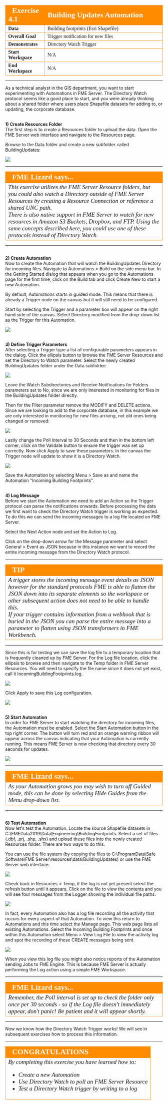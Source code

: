 <!--Instructor Notes-->

<!--Exercise Section-->


<table style="border-spacing: 0px;border-collapse: collapse;font-family:serif">
<tr>
<td width=25% style="vertical-align:middle;background-color:darkorange;border: 2px solid darkorange">
<i class="fa fa-cogs fa-lg fa-pull-left fa-fw" style="color:white;padding-right: 12px;vertical-align:text-top"></i>
<span style="color:white;font-size:x-large;font-weight: bold">Exercise 4.1</span>
</td>
<td style="border: 2px solid darkorange;background-color:darkorange;color:white">
<span style="color:white;font-size:x-large;font-weight: bold">Building Updates Automation</span>
</td>
</tr>

<tr>
<td style="border: 1px solid darkorange; font-weight: bold">Data</td>
<td style="border: 1px solid darkorange">Building footprints (Esri Shapefile)</td>
</tr>

<tr>
<td style="border: 1px solid darkorange; font-weight: bold">Overall Goal</td>
<td style="border: 1px solid darkorange">Trigger notification for new files</td>
</tr>

<tr>
<td style="border: 1px solid darkorange; font-weight: bold">Demonstrates</td>
<td style="border: 1px solid darkorange">Directory Watch Trigger</td>
</tr>

<tr>
<td style="border: 1px solid darkorange; font-weight: bold">Start Workspace</td>
<td style="border: 1px solid darkorange">N/A</td>
</tr>

<tr>
<td style="border: 1px solid darkorange; font-weight: bold">End Workspace</td>
<td style="border: 1px solid darkorange">N/A</td>
</tr>

</table>

---

As a technical analyst in the GIS department, you want to start experimenting with Automations in FME Server. The Directory Watch protocol seems like a good place to start, and you were already thinking about a shared folder where users place Shapefile datasets for adding to, or updating, the corporate database.


<br>**1) Create Resources Folder**
<br>The first step is to create a Resources folder to upload the data. Open the FME Server web interface and navigate to the Resources page.

Browse to the Data folder and create a new subfolder called BuildingUpdates:

![](./Images/Img4.400.Ex1.NewDataFolder.png)

---

<!--Person X Says Section-->

<table style="border-spacing: 0px">
<tr>
<td style="vertical-align:middle;background-color:darkorange;border: 2px solid darkorange">
<i class="fa fa-quote-left fa-lg fa-pull-left fa-fw" style="color:white;padding-right: 12px;vertical-align:text-top"></i>
<span style="color:white;font-size:x-large;font-weight: bold;font-family:serif">FME Lizard says...</span>
</td>
</tr>

<tr>
<td style="border: 1px solid darkorange">
<span style="font-family:serif; font-style:italic; font-size:larger">
This exercise utilizes the FME Server Resource folders, but you could also watch a Directory outside of FME Server Resources by creating a Resource Connection or reference a shared UNC path.
<br>There is also native support in FME Server to watch for new resources in Amazon S3 Buckets, Dropbox, and FTP. Using the same concepts described here, you could use one of these protocols instead of Directory Watch.
</td>
</tr>
</table>

---

<br>**2) Create Automation**
<br>Now to create the Automation that will watch the BuildingUpdates Directory for incoming files. Navigate to Automations > Build on the side menu bar. In the Getting Started dialog that appears when you go to the Automations page for the first time, click on the Build tab and click Create New to start a new Automation.

By default, Automations starts in guided mode. This means that there is already a Trigger node on the canvas but it will still need to be configured.

Start by selecting the Trigger and a parameter box will appear on the right hand side of the canvas.
Select Directory modified from the drop-down list as the Trigger for this Automation.

![](./Images/Img4.401.Ex1.NewTriggerDialog.png)

<br>**3) Define Trigger Parameters**
<br>After selecting a Trigger type a list of configurable parameters appears in the dialog. Click the ellipsis button to browse the FME Server Resources and set the Directory to Watch parameter. Select the newly created BuildingUpdates folder under the Data subfolder:

![](./Images/Img4.402.Ex1.DirectoryToWatch1.png)

Leave the Watch Subdirectories and Receive Notifications for Folders parameters set to No, since we are only interested in monitoring for files in the BuildingUpdates folder directly.

Then for the Filter parameter remove the MODIFY and DELETE actions. Since we are looking to add to the corporate database, in this example we are only interested in monitoring for new files arriving, not old ones being changed or removed:

![](./Images/Img4.403.Ex1.DirectoryWatchFilter.png)

Lastly change the Poll Interval to 30 Seconds and then in the bottom left corner, click on the Validate button to ensure the trigger was set up correctly. Now click Apply to save these parameters. In the canvas the Trigger node will update to show it is a Directory Watch.

![](./Images/Img4.404.Ex1.CompleteDirectoryWatch.png)


Save the Automation by selecting Menu > Save as and name the Automation "Incoming Building Footprints".

<br>**4) Log Message**
<br>Before we start the Automation we need to add an Action so the Trigger protocol can parse the notifications onwards. Before processing the data we first want to check the Directory Watch trigger is working as expected. To do this we can send the incoming messages to a log file located on FME Server.

Select the Next Action node and set the Action to Log.

Click on the drop-down arrow for the Message parameter and select General > Event as JSON because in this instance we want to record the entire incoming message from the Directory Watch protocol.

---
<!--Tip Section-->

<table style="border-spacing: 0px">
<tr>
<td style="vertical-align:middle;background-color:darkorange;border: 2px solid darkorange">
<i class="fa fa-info-circle fa-lg fa-pull-left fa-fw" style="color:white;padding-right: 12px;vertical-align:text-top"></i>
<span style="color:white;font-size:x-large;font-weight: bold;font-family:serif">TIP</span>
</td>
</tr>

<tr>
<td style="border: 1px solid darkorange">
<span style="font-family:serif; font-style:italic; font-size:larger">
A trigger stores the incoming message event details as JSON however for the standard protocols FME is able to flatten the JSON down into its separate elements so the workspace or other subsequent action does not need to be able to handle this.
<br>If your trigger contains information from a webhook that is buried in the JSON you can parse the entire message into a parameter to flatten using JSON transformers in FME Workbench.
</span>
</td>
</tr>
</table>

---
Since this is for testing we can save the log file to a temporary location that is frequently cleaned up by FME Server. For the Log file location, click the ellipsis to browse and then navigate to the Temp folder in FME Server Resources. You will need to specify the file name since it does not yet exist, call it IncomingBuildingFootprints.log.

![](./Images/Img4.405.Ex1.LogMessageFilePath.png)

 Click Apply to save this Log configuration.  

![](./Images/Img4.406.Ex1.CompleteLogMessage.png)

<br>**5) Start Automation**
<br>In order for FME Server to start watching the directory for incoming files, the Automation must be enabled. Select the Start Automation button in the top right corner. The button will turn red and an orange warning ribbon will appear across the canvas indicating that your Automation is currently running. This means FME Server is now checking that directory every 30 seconds for updates.

![](./Images/Img4.407.Ex1.StartAutomation.png)

---

<!--Person X Says Section-->

<table style="border-spacing: 0px">
<tr>
<td style="vertical-align:middle;background-color:darkorange;border: 2px solid darkorange">
<i class="fa fa-quote-left fa-lg fa-pull-left fa-fw" style="color:white;padding-right: 12px;vertical-align:text-top"></i>
<span style="color:white;font-size:x-large;font-weight: bold;font-family:serif">FME Lizard says...</span>
</td>
</tr>

<tr>
<td style="border: 1px solid darkorange">
<span style="font-family:serif; font-style:italic; font-size:larger">
As your Automation grows you may wish to turn off Guided mode, this can be done by selecting Hide Guides from the Menu drop-down list.
</span>
</td>
</tr>
</table>

---

<br>**6) Test Automation**
<br>Now let's test the Automation. Locate the source Shapefile datasets in C:\FMEData2019\Data\Engineering\BuildingFootprints. Select a set of files (.dbf, .prj, .shp, .shx) and upload these files into the newly created Resources folder. There are two ways to do this.

You can use the file system (by copying the files to C:\ProgramData\Safe Software\FME Server\resources\data\BuildingUpdates) or use the FME Server web interface.

![](./Images/Img4.408.Ex1.DirectoryWatchDataInFolder.png)

Check back in Resources > Temp, if the log is not yet present select the refresh button until it appears. Click on the file to view the contents and you will see four messages from the Logger showing the individual file paths.

![](./Images/Img4.409.Ex1.ViewDirectoryWatchLog.png)

In fact, every Automation also has a log file recording all the activity that occurs for every aspect of that Automation. To view this return to Automations and this time select the Manage page. This web page lists all existing Automations. Select the Incoming Building Footprints and once within this Automation select Menu > View Log File to view the activity log and spot the recording of these CREATE messages being sent.

![](./Images/Img4.410.Ex1.ViewAutomationsLog.png)

When you view this log file you might also notice reports of the Automation sending Jobs to FME Engine. This is because FME Server is actually performing the Log action using a simple FME Workspace. 

---

<!--Person X Says Section-->

<table style="border-spacing: 0px">
<tr>
<td style="vertical-align:middle;background-color:darkorange;border: 2px solid darkorange">
<i class="fa fa-quote-left fa-lg fa-pull-left fa-fw" style="color:white;padding-right: 12px;vertical-align:text-top"></i>
<span style="color:white;font-size:x-large;font-weight: bold;font-family:serif">FME Lizard says...</span>
</td>
</tr>

<tr>
<td style="border: 1px solid darkorange">
<span style="font-family:serif; font-style:italic; font-size:larger">
Remember, the Poll interval is set up to check the folder only once per 30 seconds - so if the Log file doesn't immediately appear, don't panic! Be patient and it will appear shortly.
</td>
</tr>
</table>

---

Now we know how the Directory Watch Trigger works! We will see in subsequent exercises how to process this information.

---

<!--Exercise Congratulations Section-->

<table style="border-spacing: 0px">
<tr>
<td style="vertical-align:middle;background-color:darkorange;border: 2px solid darkorange">
<i class="fa fa-thumbs-o-up fa-lg fa-pull-left fa-fw" style="color:white;padding-right: 12px;vertical-align:text-top"></i>
<span style="color:white;font-size:x-large;font-weight: bold;font-family:serif">CONGRATULATIONS</span>
</td>
</tr>

<tr>
<td style="border: 1px solid darkorange">
<span style="font-family:serif; font-style:italic; font-size:larger">
By completing this exercise you have learned how to:
<br>
<ul><li>Create a new Automation</li>
<li>Use Directory Watch to poll an FME Server Resource</li>
<li>Test a Directory Watch trigger by writing to a log</li></ul>
</span>
</td>
</tr>
</table>   
